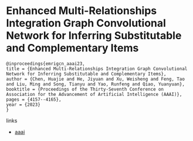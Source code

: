 # Enhanced Multi-Relationships Integration Graph Convolutional Network for Inferring Substitutable and Complementary Items

```
@inproceedings{emrigcn_aaai23,
title = {Enhanced Multi-Relationships Integration Graph Convolutional Network for Inferring Substitutable and Complementary Items},
author = {Chen, Huajie and He, Jiyuan and Xu, Weisheng and Feng, Tao and Liu, Ming and Song, Tianyu and Yao, Runfeng and Qiao, Yuanyuan},
booktitle = {Proceedings of the Thirty-Seventh Conference on Association for the Advancement of Artificial Intelligence (AAAI)},
pages = {4157--4165},
year = {2023}
}
```

links
- [aaai](https://ojs.aaai.org/index.php/AAAI/article/view/25532)

